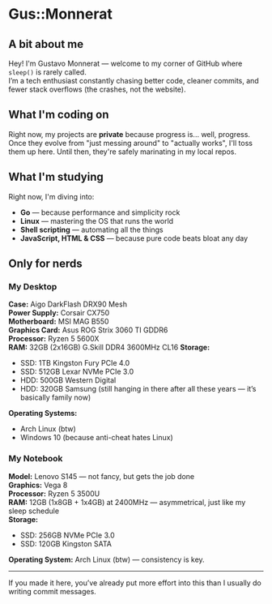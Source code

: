 # Gus::Monnerat

## A bit about me

Hey! I'm Gustavo Monnerat — welcome to my corner of GitHub where `sleep()` is rarely called.  
I’m a tech enthusiast constantly chasing better code, cleaner commits, and fewer stack overflows (the crashes, not the website).

## What I'm coding on

Right now, my projects are **private** because progress is... well, progress.  
Once they evolve from "just messing around" to "actually works", I'll toss them up here. Until then, they're safely marinating in my local repos.

## What I'm studying

Right now, I'm diving into:  
- **Go** — because performance and simplicity rock
- **Linux** — mastering the OS that runs the world
- **Shell scripting** — automating all the things
- **JavaScript, HTML & CSS** — because pure code beats bloat any day

## Only for nerds

### My Desktop

**Case:** Aigo DarkFlash DRX90 Mesh  
**Power Supply:** Corsair CX750  
**Motherboard:** MSI MAG B550  
**Graphics Card:** Asus ROG Strix 3060 TI GDDR6  
**Processor:** Ryzen 5 5600X  
**RAM:** 32GB (2x16GB) G.Skill DDR4 3600MHz CL16
**Storage:**  
- SSD: 1TB Kingston Fury PCIe 4.0  
- SSD: 512GB Lexar NVMe PCIe 3.0  
- HDD: 500GB Western Digital  
- HDD: 320GB Samsung (still hanging in there after all these years — it’s basically family now)

**Operating Systems:**  
- Arch Linux (btw)  
- Windows 10 (because anti-cheat hates Linux)

### My Notebook

**Model:** Lenovo S145 — not fancy, but gets the job done  
**Graphics:** Vega 8  
**Processor:** Ryzen 5 3500U  
**RAM:** 12GB (1x8GB + 1x4GB) at 2400MHz — asymmetrical, just like my sleep schedule  
**Storage:**  
- SSD: 256GB NVMe PCIe 3.0  
- SSD: 120GB Kingston SATA

**Operating System:** Arch Linux (btw) — consistency is key.

---

If you made it here, you’ve already put more effort into this than I usually do writing commit messages.
